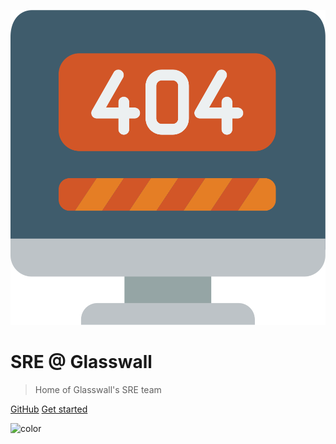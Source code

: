 
![logo](_media/404.svg ':size=120%')
# SRE @ Glasswall

> Home of Glasswall's SRE team



[GitHub](https://dev.azure.com/glasswall/Glasswall%20Cloud/_git/Glasswall.SRE.Wiki)
[Get started]()

![color](#ecf0f1)